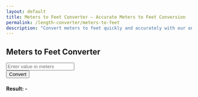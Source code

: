 ```yaml
---
layout: default
title: Meters to Feet Converter – Accurate Meters to Feet Conversion
permalink: /length-converter/meters-to-feet
description: "Convert meters to feet quickly and accurately with our online tool. Ideal for height, construction, and measurement conversions."
--- 
```




<div class="container p-4">
    <div class="card shadow-lg p-4 col-12 col-sm-8 col-md-6">
        <h2 class="text-center mb-4">Meters to Feet Converter</h2>
        <div class="mb-3">
            <input type="number" id="inputValue" class="form-control shadow" placeholder="Enter value in meters">
        </div>
        <button class="btn btn-primary btn-shadow w-100" onclick="convert()">Convert</button>
        <div class="mt-3">
            <h4>Result: <span id="result">-</span></h4>
        </div>
    </div>
</div>

<script>
    function convert() {
        let inputValue = document.getElementById("inputValue").value;
        let resultElement = document.getElementById("result");

        if (inputValue === "" || isNaN(inputValue)) {
            resultElement.innerText = "Please enter a valid number";
            return;
        }

        let result = inputValue * 3.28084; // Convert meters to feet
        resultElement.innerText = result.toFixed(2) + " feet";
    }
</script>